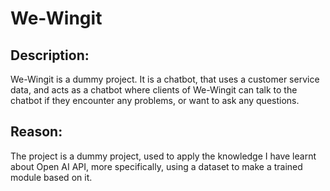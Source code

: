 # We-Wingit

## Description:

We-Wingit is a dummy project. It is a chatbot, that uses a customer service data, and acts as a chatbot where clients of We-Wingit can talk to the chatbot if they encounter any problems, or want to ask any questions.

## Reason:

The project is a dummy project, used to apply the knowledge I have learnt about Open AI API, more specifically, using a dataset to make a trained module based on it.
